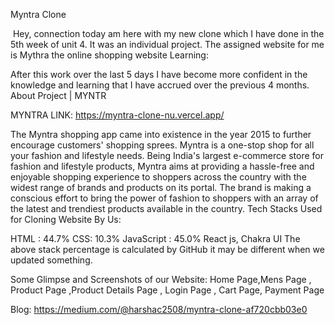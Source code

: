 Myntra Clone

 Hey, connection today am here with my new clone which I have done in the 5th week of unit 4. It was an individual project. The assigned website for me is Mythra the online shopping website
Learning: 

After this work over the last 5 days I have become more confident in the knowledge and learning that I have accrued over the previous 4 months.
About Project | MYNTR

MYNTRA LINK: https://myntra-clone-nu.vercel.app/

The Myntra shopping app came into existence in the year 2015 to further encourage customers' shopping sprees. Myntra is a one-stop shop for all your fashion and lifestyle needs. Being India's largest e-commerce store for fashion and lifestyle products, Myntra aims at providing a hassle-free and enjoyable shopping experience to shoppers across the country with the widest range of brands and products on its portal. The brand is making a conscious effort to bring the power of fashion to shoppers with an array of the latest and trendiest products available in the country.
Tech Stacks Used for Cloning Website By Us:


HTML : 44.7%
CSS: 10.3%
JavaScript : 45.0%
React js, Chakra UI
The above stack percentage is calculated by GitHub it may be different when we updated something.


Some Glimpse and Screenshots of our Website:
Home Page,Mens Page , Product Page ,Product Details Page , Login Page , Cart Page, Payment Page 

Blog: https://medium.com/@harshac2508/myntra-clone-af720cbb03e0
